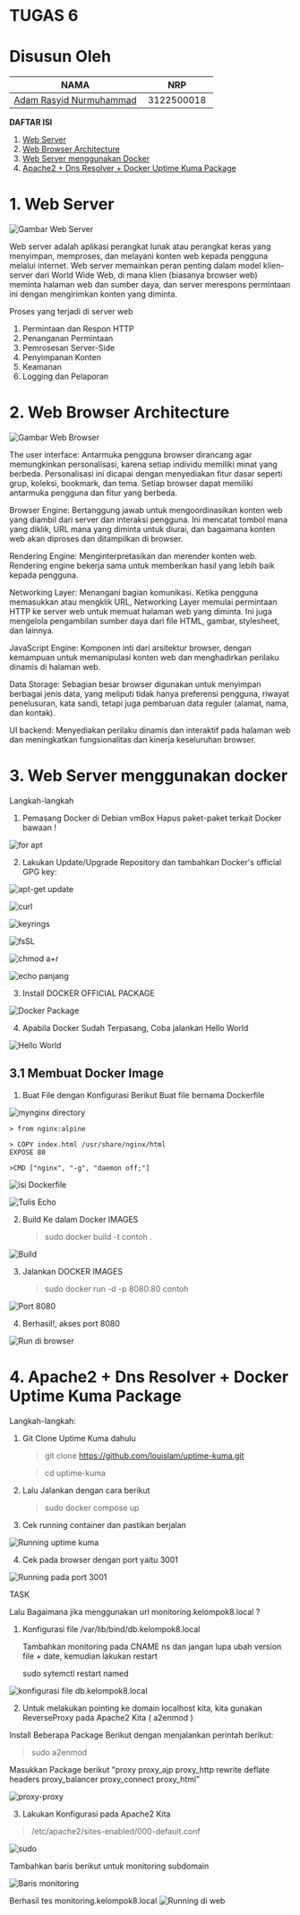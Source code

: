 # TUGAS 6

# Disusun Oleh

| NAMA | NRP |
| ---- | --- |
| [Adam Rasyid Nurmuhammad](https://github.com/adamrasyid01)| 3122500018 | 

**DAFTAR ISI**

1. [Web Server](#web-server)
2. [Web Browser Architecture](#web-browser-architecture)
3. [Web Server menggunakan Docker](#web-server-menggunakan-docker)
4. [Apache2 + Dns Resolver + Docker Uptime Kuma Package](#4-apache2--dns-resolver--docker-uptime-kuma-package)


# 1. Web Server
![Gambar Web Server](https://github.com/adamrasyid01/SysAdmin-3122500018/blob/main/Tugas_6/Web%20Server.drawio.png)

Web server adalah aplikasi perangkat lunak atau perangkat keras yang menyimpan, memproses, dan melayani konten web kepada pengguna melalui internet. Web server memainkan peran penting dalam model klien-server dari World Wide Web, di mana klien (biasanya browser web) meminta halaman web dan sumber daya, dan server merespons permintaan ini dengan mengirimkan konten yang diminta.

Proses yang terjadi di server web

1. Permintaan dan Respon HTTP
2. Penanganan Permintaan
3. Pemrosesan Server-Side
4. Penyimpanan Konten
5. Keamanan
6. Logging dan Pelaporan

# 2. Web Browser Architecture

![Gambar Web Browser](https://github.com/adamrasyid01/SysAdmin-3122500018/blob/main/Tugas_6/Web%20Browser.drawio.png)

The user interface: Antarmuka pengguna browser dirancang agar memungkinkan personalisasi, karena setiap individu memiliki minat yang berbeda. Personalisasi ini dicapai dengan menyediakan fitur dasar seperti grup, koleksi, bookmark, dan tema. Setiap browser dapat memiliki antarmuka pengguna dan fitur yang berbeda.

Browser Engine: Bertanggung jawab untuk mengoordinasikan konten web yang diambil dari server dan interaksi pengguna. Ini mencatat tombol mana yang diklik, URL mana yang diminta untuk diurai, dan bagaimana konten web akan diproses dan ditampilkan di browser.

Rendering Engine: Menginterpretasikan dan merender konten web. Rendering engine bekerja sama untuk memberikan hasil yang lebih baik kepada pengguna.

Networking Layer: Menangani bagian komunikasi. Ketika pengguna memasukkan atau mengklik URL, Networking Layer memulai permintaan HTTP ke server web untuk memuat halaman web yang diminta. Ini juga mengelola pengambilan sumber daya dari file HTML, gambar, stylesheet, dan lainnya.

JavaScript Engine: Komponen inti dari arsitektur browser, dengan kemampuan untuk memanipulasi konten web dan menghadirkan perilaku dinamis di halaman web.

Data Storage: Sebagian besar browser digunakan untuk menyimpan berbagai jenis data, yang meliputi tidak hanya preferensi pengguna, riwayat penelusuran, kata sandi, tetapi juga pembaruan data reguler (alamat, nama, dan kontak).

UI backend: Menyediakan perilaku dinamis dan interaktif pada halaman web dan meningkatkan fungsionalitas dan kinerja keseluruhan browser.

# 3. Web Server menggunakan docker

Langkah-langkah

1. Pemasang Docker di Debian vmBox
Hapus paket-paket terkait Docker bawaan !

![for apt ](https://github.com/adamrasyid01/SysAdmin-3122500018/blob/main/Tugas_6/assets/1.%20for%20docker.png)

2. Lakukan Update/Upgrade Repository dan tambahkan Docker's official GPG key:

![apt-get update](https://github.com/adamrasyid01/SysAdmin-3122500018/blob/main/Tugas_6/assets/2.%20apt%20get%20update.png)

![curl](https://github.com/adamrasyid01/SysAdmin-3122500018/blob/main/Tugas_6/assets/3.install%20certificates%20curl.png)

![keyrings](https://github.com/adamrasyid01/SysAdmin-3122500018/blob/main/Tugas_6/assets/4.keyrings.png)

![fsSL](https://github.com/adamrasyid01/SysAdmin-3122500018/blob/main/Tugas_6/assets/5.%20curl%20fsSL.png)

![chmod a+r](https://github.com/adamrasyid01/SysAdmin-3122500018/blob/main/Tugas_6/assets/6.chmod%20a%2Br.png)

![echo panjang](https://github.com/adamrasyid01/SysAdmin-3122500018/blob/main/Tugas_6/assets/7.echo%20puanjangg.png)

3. Install DOCKER OFFICIAL PACKAGE

![Docker Package](https://github.com/adamrasyid01/SysAdmin-3122500018/blob/main/Tugas_6/assets/8.%20install%20docker%20packages.png)

4. Apabila Docker Sudah Terpasang, Coba jalankan Hello World

![Hello World](https://github.com/adamrasyid01/SysAdmin-3122500018/blob/main/Tugas_6/assets/9.docker%20run%20hello%20world.png)

## 3.1 Membuat Docker Image

1. Buat File dengan Konfigurasi Berikut Buat file bernama Dockerfile

![mynginx directory](https://github.com/adamrasyid01/SysAdmin-3122500018/blob/main/Tugas_6/assets/10.%20membuat%20directory%20mynginx.png)

    > from nginx:alpine

    > COPY index.html /usr/share/nginx/html
    EXPOSE 80
   
    >CMD ["nginx", "-g", "daemon off;"]

![isi Dockerfile](https://github.com/adamrasyid01/SysAdmin-3122500018/blob/main/Tugas_6/assets/11.isi%20didalam%20Dockerfile.png)

![Tulis Echo ](https://github.com/adamrasyid01/SysAdmin-3122500018/blob/main/Tugas_6/assets/12.tulis%20echo%20Hello%20C307.png)

2. Build Ke dalam Docker IMAGES

    > sudo docker build -t contoh .

![Build](https://github.com/adamrasyid01/SysAdmin-3122500018/blob/main/Tugas_6/assets/13.%20build%20ke%20dalam%20Docker%20IMAGES.png)

3. Jalankan DOCKER IMAGES

    >  sudo docker run -d -p 8080:80 contoh

![Port 8080](https://github.com/adamrasyid01/SysAdmin-3122500018/blob/main/Tugas_6/assets/14.%20docker%20run%20port%208080.png)

4. Berhasil!, akses port 8080

![Run di browser](https://github.com/adamrasyid01/SysAdmin-3122500018/blob/main/Tugas_6/assets/15.berhasil%20port%208080.png)


# 4. Apache2 + Dns Resolver + Docker Uptime Kuma Package

Langkah-langkah:

1. Git Clone Uptime Kuma dahulu

    > git clone https://github.com/louislam/uptime-kuma.git

    > cd uptime-kuma

2. Lalu Jalankan dengan cara berikut

    >  sudo docker compose up

3. Cek running container dan pastikan berjalan

![Running uptime kuma](https://github.com/adamrasyid01/SysAdmin-3122500018/blob/main/Tugas_6/assets/16.%20sudo%20docker%20ps-a.png)

4. Cek pada browser dengan port yaitu 3001

![Running pada port 3001](https://github.com/adamrasyid01/SysAdmin-3122500018/blob/main/Tugas_6/assets/17.%20running%20uptime%20kuma.png)

TASK

Lalu Bagaimana jika menggunakan url monitoring.kelompok8.local ?

1. Konfigurasi file /var/lib/bind/db.kelompok8.local

    Tambahkan monitoring pada CNAME ns dan jangan lupa ubah version file + date, kemudian lakukan restart

    sudo sytemctl restart named

![konfigurasi file db.kelompok8.local](https://github.com/adamrasyid01/SysAdmin-3122500018/blob/main/Tugas_6/assets/18.%20tambahkan%20monitoring%20di%20db.kelompok8.local.png)

2. Untuk melakukan pointing ke domain localhost kita, kita gunakan ReverseProxy pada Apache2 Kita ( a2enmod )


Install Beberapa Package Berikut dengan menjalankan perintah berikut:

> sudo a2enmod

Masukkan Package berikut "proxy proxy_ajp proxy_http rewrite deflate headers proxy_balancer proxy_connect proxy_html"

![proxy-proxy](https://github.com/adamrasyid01/SysAdmin-3122500018/blob/main/Tugas_6/assets/19.%20package%20yang%20proxy2.png)

3. Lakukan Konfigurasi pada Apache2 Kita

> /etc/apache2/sites-enabled/000-default.conf

![sudo](https://github.com/adamrasyid01/SysAdmin-3122500018/blob/main/Tugas_6/assets/20.%20setting%20enabled.png)

Tambahkan baris berikut untuk monitoring subdomain

![Baris monitoring](https://github.com/adamrasyid01/SysAdmin-3122500018/blob/main/Tugas_6/assets/21.%20tambah%20baris%20monitoring.png)


Berhasil tes monitoring.kelompok8.local
![Running di web](https://github.com/adamrasyid01/SysAdmin-3122500018/blob/main/Tugas_6/assets/22.test%20di%20web.png)

